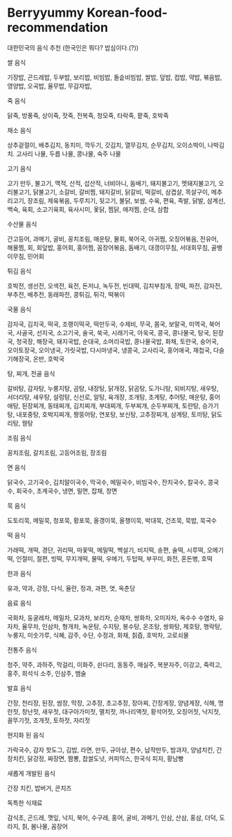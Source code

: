 # Berryyummy Korean-food-recommendation
대한민국의 음식 추천
(한국인은 뭐다? 밥심이다.(?))

쌀 음식

기장밥, 곤드레밥, 두부밥, 보리밥, 비빔밥, 돌솥비빔밥, 쌀밥, 덮밥, 컵밥, 약밥, 볶음밥, 영양밥, 오곡밥, 율무밥, 무감자밥,

죽 음식

닭죽, 방풍죽, 상이죽, 잣죽, 전복죽, 청모죽, 타락죽, 팥죽, 호박죽

채소 음식

상추겉절이, 배추김치, 동치미, 깍두기, 갓김치, 열무김치, 순무김치, 오이소박이, 나박김치. 고사리 나물, 두릅 나물, 콩나물, 숙주 나물

고기 음식

고기 만두, 불고기, 맥적, 산적, 섭산적, 너비아니, 돔배기, 돼지불고기, 멧돼지불고기, 오리불고기, 닭불고기, 소갈비, 갈비찜, 돼지갈비, 닭갈비, 떡갈비, 삼겹살, 목살구이, 메추리고기, 장조림, 제육볶음, 두루치기, 뒷고기, 불닭, 보쌈, 수육, 편육, 족발, 닭발, 삼계선, 백숙, 육회, 소고기육회, 육사시미, 옻닭, 찜닭, 애저찜, 순대, 삼합

수산물 음식

간고등어, 과메기, 굴비, 꽁치조림, 매운탕, 물회, 북어국, 아귀찜, 오징어볶음, 전유어, 해물찜, 회, 회덮밥, 홍어회, 홍어찜, 꼼장어볶음, 돔배기, 대갱이무침, 서대회무침, 골뱅이무침, 민어회

튀김 음식

호박전, 생선전, 오색전, 육전, 돈저냐, 녹두전, 빈대떡, 김치부침개, 장떡, 파전, 감자전, 부추전, 배추전, 동래파전, 콩튀김, 튀각, 떡볶이

국물 음식

감자국, 김치국, 떡국, 조랭이떡국, 떡만두국, 수제비, 무국, 몸국, 보말국, 미역국, 북어국, 사골국, 선지국, 소고기국, 술국, 쑥국, 시래기국, 아욱국, 콩국, 콩나물국, 탕국, 된장국, 청국장, 해장국, 돼지국밥, 순대국, 소머리국밥, 콩나물국밥, 화채, 토란국, 숭어국, 오이토장국, 오이냉국, 가릿국밥, 다시마냉국, 냉콩국, 고사리국, 홍어애국, 재첩국, 다슬기해장국, 온반, 호박국

탕, 찌개, 전골 음식

갈비탕, 감자탕, 누룽지탕, 곰탕, 내장탕, 닭개장, 닭곰탕, 도가니탕, 되비지탕, 새우탕, 서더리탕, 새우탕, 설렁탕, 신선로, 알탕, 육개장, 조개탕, 초계탕, 추어탕, 매운탕, 홍어애탕, 된장찌개, 동태찌개, 김치찌개, 부대찌개, 두부찌개, 순두부찌개, 토란탕, 승가기탕, 내포중탕, 호박지찌개, 짱뚱어탕, 연포탕, 보신탕, 고추장찌개, 삼계탕, 토끼탕, 닭도리탕, 꿩탕

조림 음식

꽁치조림, 갈치조림, 고등어조림, 장조림

면 음식

닭국수, 고기국수, 김치말이국수, 막국수, 메밀국수, 비빔국수, 잔치국수, 칼국수, 콩국수, 회국수, 초계국수, 냉면, 밀면, 잡채, 창면

묵 음식

도토리묵, 메밀묵, 청포묵, 황포묵, 올갱이묵, 올챙이묵, 박대묵, 건조묵, 묵밥, 묵국수

떡 음식

가래떡, 개떡, 경단, 귀리떡, 마꽃떡, 메밀떡, 백설기, 비지떡, 송편, 술떡, 시루떡, 오메기떡, 인절미, 절편, 빙떡, 무지개떡, 물떡, 우메기, 두텁떡, 부꾸미, 화전, 혼돈병, 호떡

한과 음식

유과, 약과, 강정, 다식, 율란, 정과, 과편, 엿, 옥춘당

음료 음식

국화차, 둥굴레차, 메밀차, 모과차, 보리차, 순재차, 쌍화차, 오미자차, 옥수수 수염차, 유자차, 율무차, 인삼차, 형개차, 녹운탕, 수지탕, 봉수탕, 온조탕, 쌍화탕, 제호탕, 행락탕, 누룽지, 미숫가루, 식혜, 감주, 수단, 수정과, 화채, 칡즙, 호박차, 고로쇠물

전통주 음식

청주, 약주, 과하주, 막걸리, 이화주, 쉰다리, 동동주, 매실주, 복분자주, 이강고, 죽력고, 홍주, 희석식 소주, 인삼주, 뱀술

발효 음식

간장, 천리장, 된장, 쌈장, 막장, 고추장, 초고추장, 장아찌, 간장게장, 양념게장, 식해, 명란젓, 창난젓, 새우젓, 대구아가미젓, 멸치젓, 까나리액젓, 황석어젓, 오징어젓, 낙지젓, 꼴뚜기젓, 조개젓, 토하젓, 자리젓

현지화 된 음식

가락국수, 감자 핫도그, 김밥, 라면, 만두, 규아상, 편수, 납작만두, 밤과자, 양념치킨, 간장치킨, 닭강정, 짜장면, 짬뽕, 찹쌀도넛, 커피믹스, 한국식 피자, 황남빵

새롭게 개발된 음식

간장 치킨, 밥버거, 콘치즈

독특한 식재료

감식초, 곤드레, 깻잎, 낙지, 북어, 수구레, 홍어, 굴비, 과메기, 인삼, 산삼, 홍삼, 더덕, 도라지, 칡, 봄나물, 꼼장어
